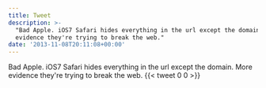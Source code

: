 ```yaml
---
title: Tweet
description: >-
  "Bad Apple. iOS7 Safari hides everything in the url except the domain. More
  evidence they're trying to break the web."
date: '2013-11-08T20:11:08+00:00'
---
```

Bad Apple. iOS7 Safari hides everything in the url except the domain. More evidence they're trying to break the web.
      {{< tweet 0 0 >}}
    
